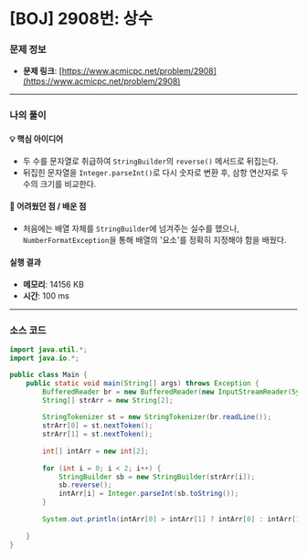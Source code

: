 # [BOJ] 2908번: 상수

### 문제 정보
- **문제 링크**: [https://www.acmicpc.net/problem/2908](https://www.acmicpc.net/problem/2908)

---

### 나의 풀이

#### 💡 핵심 아이디어
- 두 수를 문자열로 취급하여 `StringBuilder`의 `reverse()` 메서드로 뒤집는다.
- 뒤집힌 문자열을 `Integer.parseInt()`로 다시 숫자로 변환 후, 삼항 연산자로 두 수의 크기를 비교한다.

#### 🤔 어려웠던 점 / 배운 점
- 처음에는 배열 자체를 `StringBuilder`에 넘겨주는 실수를 했으나, `NumberFormatException`을 통해 배열의 '요소'를 정확히 지정해야 함을 배웠다.

####  실행 결과
- **메모리**: 14156 KB
- **시간**: 100 ms

---

### 소스 코드
```java
import java.util.*;
import java.io.*;

public class Main {
    public static void main(String[] args) throws Exception {
        BufferedReader br = new BufferedReader(new InputStreamReader(System.in));
        String[] strArr = new String[2];
        
        StringTokenizer st = new StringTokenizer(br.readLine());
        strArr[0] = st.nextToken();
        strArr[1] = st.nextToken();
        
        int[] intArr = new int[2];
        
        for (int i = 0; i < 2; i++) {
            StringBuilder sb = new StringBuilder(strArr[i]);
            sb.reverse();
            intArr[i] = Integer.parseInt(sb.toString());
        }
        
        System.out.println(intArr[0] > intArr[1] ? intArr[0] : intArr[1]);
        
    }
}
```